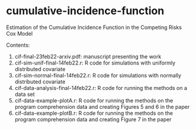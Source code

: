 # cumulative-incidence-function
Estimation of the Cumulative Incidence Function in the Competing Risks Cox Model

Contents:

1. cif-final-23feb22-arxiv.pdf: manuscript presenting the work
2. cif-sim-unif-final-14feb22.r: R code for simulations with uniformly distributed covariate
3. cif-sim-normal-final-14feb22.r: R code for simulations with normally distributed covariate
4. cif-data-analysis-final-14feb22.r: R code for running the methods on a data set
5. cif-data-example-plotA.r: R code for running the methods on the program comprehension data and creating Figures 5 and 6 in the paper
6. cif-data-example-plotB.r: R code for running the methods on the program comprehension data and creating Figure 7 in the paper

